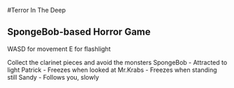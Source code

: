 #Terror In The Deep
## SpongeBob-based Horror Game

WASD for movement
E for flashlight

Collect the clarinet pieces and avoid the monsters
SpongeBob - Attracted to light
Patrick - Freezes when looked at
Mr.Krabs - Freezes when standing still
Sandy - Follows you, slowly
